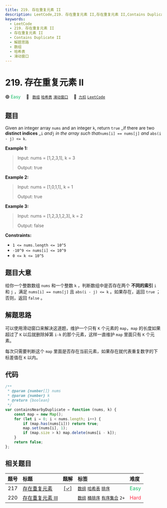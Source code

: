 ```yaml
---
title: 219. 存在重复元素 II
description: LeetCode,219. 存在重复元素 II,存在重复元素 II,Contains Duplicate II,解题思路,数组,哈希表,滑动窗口
keywords:
  - LeetCode
  - 219. 存在重复元素 II
  - 存在重复元素 II
  - Contains Duplicate II
  - 解题思路
  - 数组
  - 哈希表
  - 滑动窗口
---
```


# 219. 存在重复元素 II

🟢 <font color=#15bd66>Easy</font>&emsp; 🔖&ensp; [`数组`](/tag/array.md) [`哈希表`](/tag/hash-table.md) [`滑动窗口`](/tag/sliding-window.md)&emsp; 🔗&ensp;[`力扣`](https://leetcode.cn/problems/contains-duplicate-ii) [`LeetCode`](https://leetcode.com/problems/contains-duplicate-ii)

## 题目

Given an integer array `nums` and an integer `k`, return `true` _if there are
two **distinct indices** _`i` _and_`j` _in the array such that_`nums[i] == nums[j]` _and_ `abs(i - j) <= k`.

**Example 1:**

> Input: nums = [1,2,3,1], k = 3
>
> Output: true

**Example 2:**

> Input: nums = [1,0,1,1], k = 1
>
> Output: true

**Example 3:**

> Input: nums = [1,2,3,1,2,3], k = 2
>
> Output: false

**Constraints:**

- `1 <= nums.length <= 10^5`
- `-10^9 <= nums[i] <= 10^9`
- `0 <= k <= 10^5`

## 题目大意

给你一个整数数组 `nums` 和一个整数 `k` ，判断数组中是否存在两个 **不同的索引** `i` 和 `j` ，满足 `nums[i] == nums[j]` 且 `abs(i - j) <= k` 。如果存在，返回 `true` ；否则，返回 `false` 。

## 解题思路

可以使用滑动窗口来解决这道题，维护一个只有 `K` 个元素的 `map`，`map` 的长度如果超过了 `K` 以后就删除掉第 `i-k` 的那个元素，这样一直维护 `map` 里面只有 `K` 个元素。

每次只需要判断这个 `map` 里面是否存在当前元素，如果存在就代表重复数字的下标差值在 `K` 以内。

## 代码

```javascript
/**
 * @param {number[]} nums
 * @param {number} k
 * @return {boolean}
 */
var containsNearbyDuplicate = function (nums, k) {
	const map = new Map();
	for (let i = 0; i < nums.length; i++) {
		if (map.has(nums[i])) return true;
		map.set(nums[i], 1);
		if (map.size > k) map.delete(nums[i - k]);
	}
	return false;
};
```

## 相关题目

<!-- prettier-ignore -->
| 题号 | 标题 | 题解 | 标签 | 难度 |
| :------: | :------ | :------: | :------ | :------ |
| 217 | [存在重复元素](https://leetcode.com/problems/contains-duplicate) | [[✓]](/problem/0217.md) |  [`数组`](/tag/array.md) [`哈希表`](/tag/hash-table.md) [`排序`](/tag/sorting.md) | <font color=#15bd66>Easy</font> |
| 220 | [存在重复元素 III](https://leetcode.com/problems/contains-duplicate-iii) |  |  [`数组`](/tag/array.md) [`桶排序`](/tag/bucket-sort.md) [`有序集合`](/tag/ordered-set.md) `2+` | <font color=#ff334b>Hard</font> |